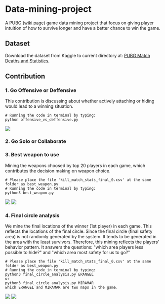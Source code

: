 # Data-mining-project
A PUBG [(wiki page)](https://en.wikipedia.org/wiki/PlayerUnknown%27s_Battlegrounds) game data mining project that focus on giving player intuition of how to survive longer and have a better chance to win the game.

## Dataset
Download the dataset from Kaggle to current directory at: [PUBG Match Deaths and Statistics](https://www.kaggle.com/skihikingkevin/pubg-match-deaths/data).

## Contribution

### 1. Go Offensive or Deffensive
  This contribution is discussing about whether actively attaching or hiding would lead to a winning situation.
  
  ```
  # Running the code in terminal by typing:
  python offensive_vs_deffensive.py
  ```
  ![](https://github.com/MingoLi/Data-mining-project/blob/master/offensive_vs_defensive.png)
  
### 2. Go Solo or Collaborate

### 3. Best weapon to use
  Mining the weapons choosed by top 20 players in each game, which contributes the decision making on weapon choice.
  
  ```
  # Please place the file 'kill_match_stats_final_0.csv' at the same folder as best_weapon.py
  # Running the code in terminal by typing:
  python3 best_weapon.py
  ```
  ![](https://github.com/MingoLi/Data-mining-project/blob/master/Killcount_vs_weapontypes_top10.png)
  ![](https://github.com/MingoLi/Data-mining-project/blob/master/Killcount_vs_weapontypes_top20.png)
  
### 4. Final circle analysis
  We mine the final locations of the winner (1st player) in each game. This reflects the locations of the final circle.
  Since the final circle (final safety area) is not randomly generated by the system. It tends to be generated in the area with the least survivors. Therefore, this mining reflects the players' behavior pattern. It answers the questions: "which area players less possible to hide?" and "which area most safety for us to go?"
  
  ```
  # Please place the file 'kill_match_stats_final_0.csv' at the same folder as best_weapon.py
  # Running the code in terminal by typing:
  python3 final_circle_analysis.py ERANGEL
  or
  python3 final_circle_analysis.py MIRAMAR
  which ERANGEL and MIRAMAR are two maps in the game.
  ```
   ![](https://github.com/MingoLi/Data-mining-project/blob/master/final_circle_erangel.png)
   ![](https://github.com/MingoLi/Data-mining-project/blob/master/final_circle_miramar.png)
